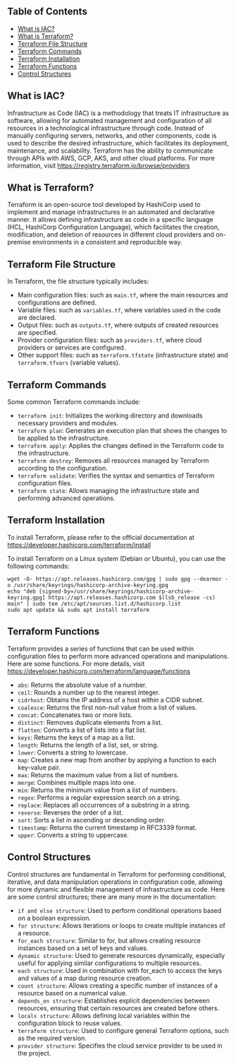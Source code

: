 ## Table of Contents
* [What is IAC?](#item1)
* [What is Terraform?](#item2)
* [Terraform File Structure](#item3)
* [Terraform Commands](#item4)
* [Terraform Installation](#item5)
* [Terraform Functions](#item6)
* [Control Structures](#item7)

<a name="item1"></a>
## What is IAC?

Infrastructure as Code (IAC) is a methodology that treats IT infrastructure as software, allowing for automated management and configuration of all resources in a technological infrastructure through code. Instead of manually configuring servers, networks, and other components, code is used to describe the desired infrastructure, which facilitates its deployment, maintenance, and scalability. Terraform has the ability to communicate through APIs with AWS, GCP, AKS, and other cloud platforms. For more information, visit https://registry.terraform.io/browse/providers

<a name="item2"></a>
## What is Terraform?

Terraform is an open-source tool developed by HashiCorp used to implement and manage infrastructures in an automated and declarative manner. It allows defining infrastructure as code in a specific language (HCL, HashiCorp Configuration Language), which facilitates the creation, modification, and deletion of resources in different cloud providers and on-premise environments in a consistent and reproducible way.

<a name="item3"></a>
## Terraform File Structure

In Terraform, the file structure typically includes:

- Main configuration files: such as `main.tf`, where the main resources and configurations are defined.
- Variable files: such as `variables.tf`, where variables used in the code are declared.
- Output files: such as `outputs.tf`, where outputs of created resources are specified.
- Provider configuration files: such as `providers.tf`, where cloud providers or services are configured.
- Other support files: such as `terraform.tfstate` (infrastructure state) and `terraform.tfvars` (variable values).

<a name="item4"></a>
## Terraform Commands

Some common Terraform commands include:

- `terraform init`: Initializes the working directory and downloads necessary providers and modules.
- `terraform plan`: Generates an execution plan that shows the changes to be applied to the infrastructure.
- `terraform apply`: Applies the changes defined in the Terraform code to the infrastructure.
- `terraform destroy`: Removes all resources managed by Terraform according to the configuration.
- `terraform validate`: Verifies the syntax and semantics of Terraform configuration files.
- `terraform state`: Allows managing the infrastructure state and performing advanced operations.

<a name="item5"></a>
## Terraform Installation

To install Terraform, please refer to the official documentation at https://developer.hashicorp.com/terraform/install

To install Terraform on a Linux system (Debian or Ubuntu), you can use the following commands:

```
wget -O- https://apt.releases.hashicorp.com/gpg | sudo gpg --dearmor -o /usr/share/keyrings/hashicorp-archive-keyring.gpg
echo "deb [signed-by=/usr/share/keyrings/hashicorp-archive-keyring.gpg] https://apt.releases.hashicorp.com $(lsb_release -cs) main" | sudo tee /etc/apt/sources.list.d/hashicorp.list
sudo apt update && sudo apt install terraform
```

<a name="item6"></a>
## Terraform Functions

Terraform provides a series of functions that can be used within configuration files to perform more advanced operations and manipulations. Here are some functions. For more details, visit https://developer.hashicorp.com/terraform/language/functions

- `abs`: Returns the absolute value of a number.
- `ceil`: Rounds a number up to the nearest integer.
- `cidrhost`: Obtains the IP address of a host within a CIDR subnet.
- `coalesce`: Returns the first non-null value from a list of values.
- `concat`: Concatenates two or more lists.
- `distinct`: Removes duplicate elements from a list.
- `flatten`: Converts a list of lists into a flat list.
- `keys`: Returns the keys of a map as a list.
- `length`: Returns the length of a list, set, or string.
- `lower`: Converts a string to lowercase.
- `map`: Creates a new map from another by applying a function to each key-value pair.
- `max`: Returns the maximum value from a list of numbers.
- `merge`: Combines multiple maps into one.
- `min`: Returns the minimum value from a list of numbers.
- `regex`: Performs a regular expression search on a string.
- `replace`: Replaces all occurrences of a substring in a string.
- `reverse`: Reverses the order of a list.
- `sort`: Sorts a list in ascending or descending order.
- `timestamp`: Returns the current timestamp in RFC3339 format.
- `upper`: Converts a string to uppercase.

<a name="item7"></a>
## Control Structures

Control structures are fundamental in Terraform for performing conditional, iterative, and data manipulation operations in configuration code, allowing for more dynamic and flexible management of infrastructure as code. Here are some control structures; there are many more in the documentation:

- `if and else structure`: Used to perform conditional operations based on a boolean expression.
- `for structure`: Allows iterations or loops to create multiple instances of a resource.
- `for_each structure`: Similar to for, but allows creating resource instances based on a set of keys and values.
- `dynamic structure`: Used to generate resources dynamically, especially useful for applying similar configurations to multiple resources.
- `each structure`: Used in combination with for_each to access the keys and values of a map during resource creation.
- `count structure`: Allows creating a specific number of instances of a resource based on a numerical value.
- `depends_on structure`: Establishes explicit dependencies between resources, ensuring that certain resources are created before others.
- `locals structure`: Allows defining local variables within the configuration block to reuse values.
- `terraform structure`: Used to configure general Terraform options, such as the required version.
- `provider structure`: Specifies the cloud service provider to be used in the project.
